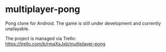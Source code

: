 # multiplayer-pong
Pong clone for Android.
The game is still under development and currently unplayable.

The project is managed via Trello: https://trello.com/b/rmaXsJxb/multiplayer-pong
